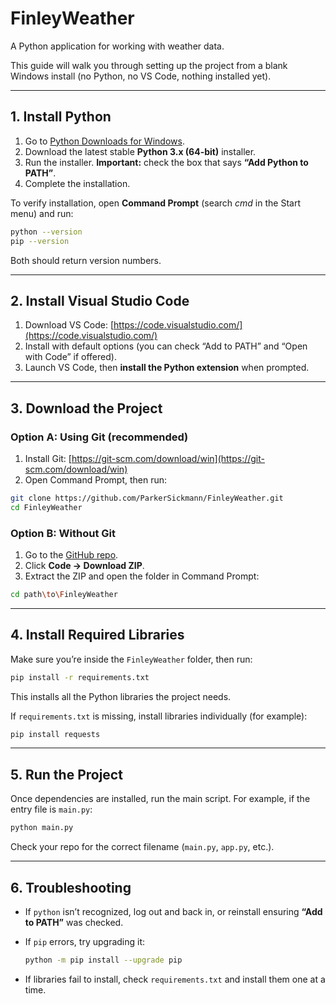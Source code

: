 # FinleyWeather

A Python application for working with weather data.

This guide will walk you through setting up the project from a blank Windows install (no Python, no VS Code, nothing installed yet).

---

## 1. Install Python

1. Go to [Python Downloads for Windows](https://www.python.org/downloads/windows/).
2. Download the latest stable **Python 3.x (64-bit)** installer.
3. Run the installer. **Important:** check the box that says **“Add Python to PATH”**.
4. Complete the installation.

To verify installation, open **Command Prompt** (search *cmd* in the Start menu) and run:

```bash
python --version
pip --version
```

Both should return version numbers.

---

## 2. Install Visual Studio Code

1. Download VS Code: [https://code.visualstudio.com/](https://code.visualstudio.com/)
2. Install with default options (you can check “Add to PATH” and “Open with Code” if offered).
3. Launch VS Code, then **install the Python extension** when prompted.

---

## 3. Download the Project

### Option A: Using Git (recommended)

1. Install Git: [https://git-scm.com/download/win](https://git-scm.com/download/win)
2. Open Command Prompt, then run:

```bash
git clone https://github.com/ParkerSickmann/FinleyWeather.git
cd FinleyWeather
```

### Option B: Without Git

1. Go to the [GitHub repo](https://github.com/ParkerSickmann/FinleyWeather).
2. Click **Code → Download ZIP**.
3. Extract the ZIP and open the folder in Command Prompt:

```bash
cd path\to\FinleyWeather
```

---

## 4. Install Required Libraries

Make sure you’re inside the `FinleyWeather` folder, then run:

```bash
pip install -r requirements.txt
```

This installs all the Python libraries the project needs.

If `requirements.txt` is missing, install libraries individually (for example):

```bash
pip install requests
```

---

## 5. Run the Project

Once dependencies are installed, run the main script. For example, if the entry file is `main.py`:

```bash
python main.py
```

Check your repo for the correct filename (`main.py`, `app.py`, etc.).

---

## 6. Troubleshooting

* If `python` isn’t recognized, log out and back in, or reinstall ensuring **“Add to PATH”** was checked.

* If `pip` errors, try upgrading it:

  ```bash
  python -m pip install --upgrade pip
  ```

* If libraries fail to install, check `requirements.txt` and install them one at a time.
              
